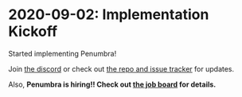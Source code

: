 # 2020-09-02: Implementation Kickoff

Started implementing Penumbra! 

Join [the discord](https://discord.gg/hKvkrqa3zC) or check out [the repo and
issue tracker](https://github.com/penumbrazone/penumbra) for updates. 

Also, **Penumbra is hiring!! Check out [the job
board](https://boards.greenhouse.io/penumbralabs/) for details.**